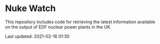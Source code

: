 # Nuke Watch

This repository includes code for retrieving the latest information available on the output of EDF nuclear power plants in the UK.

Last updated: 2021-02-16 01:30